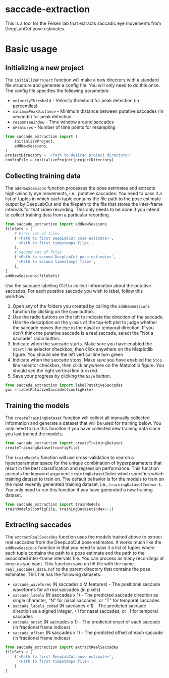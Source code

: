 # saccade-extraction
This is a tool for the Felsen lab that extracts saccadic eye movements from
DeepLabCut pose estimates.

# Basic usage

## Initializing a new project 
The `initializeProject` function will make a new directory with a standard file structure and generate a config file. You will only need to do this once. The config file specifies the following parameters:
* `velocityThreshold` - Velocity threshold for peak detection (in percentiles)
* `minimumPeakDistance` - Minimum distance between putative saccades (in seconds) for peak detection
* `responseWindow` - Time window around saccades
* `nFeatures` - Number of time points for resampling
```Python
from saccade_extraction import (
    initializeProject,
    addNewSessions,
)
projectDirectory = '<Path to desired project directory>'
configFile = initializeProject(projectDirectory)
```

## Collecting training data
The `addNewSessions` function processes the pose estimates and extracts high-velocity eye movements, i.e., putative saccades. You need to pass it a list of tuples in which each tuple contains the file path to the pose estimate output by DeepLabCut and the filepath to the file that stores the inter-frame intervals for that video recording. This only needs to be done if you intend to collect training data from a particular recording.
```Python
from saccade_extraction import addNewSessions
fileSets = [
    # First set of files
    ('<Path to first DeepLabCut pose estimate>',
     '<Path to first timestamps file>',
    ),
    # Second set of files
    ('<Path to second DeepLabCut pose estimate>',
     '<Path to second timestamps file>',
    ),
]
addNewSessions(fileSets)

```
Use the saccade labeling GUI to collect information about the putative saccades. For each putative saccade you wish to label, follow this workflow:
1. Open any of the folders you created by calling the `addNewSessions` function by clicking on the `Open` button.
2. Use the radio buttons on the left to indicate the direction of the saccade. Use the description on the y-axis of the top-left plot to judge whether the saccade moves the eye in the nasal or temporal direction. If you don't think the putative saccade is a real saccade, select the "Not a saccade" radio button.
3. Indicate when the saccade starts. Make sure you have enabled the `Start` line selector checkbox, then click anywhere on the Matplotlib figure. You should see the left vertical line turn green
4. Indicate when the saccade stops. Make sure you have enabled the `Stop` line selector checkbox, then click anywhere on the Matplotlib figure. You should see the right vertical line turn red.
5. Save your progress by clicking the `Save` button.
```Python
from saccade_extraction import labelPutativeSaccades
gui = labelPutativeSaccades(configFile)
```

## Training the models
The `createTrainingDataset` function will collect all manually collected information and generate a dataset that will be used for training below. You only need to run this funciton if you have collected new training data since you last trained the models.
```Python
from saccade_extraction import createTrainingDataset
createTrainingDataset(configFile)
```
The `trainModels` function will use cross-validation to search a hyperparameter space for the unique combination of hyperparameters that result in the best classification and regression performance. This function accepts the keyword argument `trainingDatasetIndex` which specifies which training dataset to train on. The default behavior is for the models to train on the most recently generated training dataset, i.e., `trainingDatasetIndex=-1`. You only need to run this function if you have generated a new training dataset.
```Python
from saccade_extraction import trainModels
trainModels(configFile, trainingDatasetIndex=-1)
```

## Extracting saccades
The `extractRealSaccades` function uses the models trained above to extract real saccades from the DeepLabCut pose estimates. It works much like the `addNewSessions` function in that you need to pass it a list of tuples where each tuple contains the path to a pose estimate and the path to the associated inter-frame intervals file. You can process as many recordings at once as you want. This function save an h5 file with the name `real_saccades_data.hdf` to the parent directory that contains the pose estimates. This file has the following datasets:
* `saccade_waveforms` (N saccades x M features) - The positional saccade waveforms for all real saccades (in pixels)
* `saccade_labels` (N saccades x 1) - The predicted saccade direction as single character, "N" for nasal saccades, or "T" for temporal saccades
* `saccade_labels_coded` (N saccades x 1) - The predicted saccade direction as a signed integer, +1 for nasal saccades, or -1 for temporal saccades
* `saccade_onset` (N saccades x 1) - The predicted onset of each saccade (in fractional frame indices)
* `saccade_offset` (N saccades x 1) - The predicted offset of each saccade (in fractional frame indices)
```Python
from saccade_extraction import extractRealSaccades
fileSets = [
    ('<Path to first DeepLabCut pose estimate>',
     '<Path to first timestamps file>',
    )
]
```

